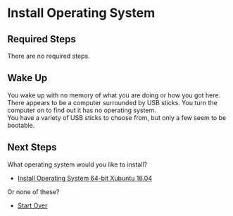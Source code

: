 # Install Operating System

## Required Steps

There are no required steps.

## Wake Up

You wake up with no memory of what you are doing or how you got here.
There appears to be a computer surrounded by USB sticks.
You turn the computer on to find out it has no operating system.  
You have a variety of USB sticks to choose from, but only a few seem to be bootable.

## Next Steps

What operating system would you like to install?

- [Install Operating System 64-bit Xubuntu 16.04](/xubuntu/64-bit/16-04/install-operating-system.md)

Or none of these?

- [Start Over](/README.md)
